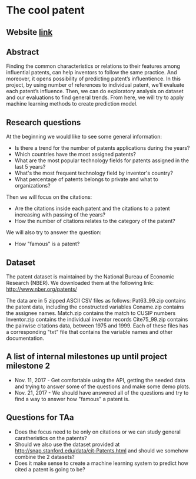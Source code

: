 # The cool patent

## Website [link](https://antonino-barbera.github.io/seanbi/)

## Abstract
Finding the common characteristics or relations to their features among influential patents, can help inventors to follow the same practice. And moreover, it opens possibility of predicting patent’s influentience. In this project, by using number of references to individual patent, we’ll evaluate each patent’s influence. Then, we can do exploratory analysis on dataset and our evaluations to find general trends. From here, we will try to apply machine learning methods to create prediction model. 

## Research questions
At the beginning we would like to see some general information:
* Is there a trend for the number of patents applications during the years? 
* Which countries have the most assigned patents? 
* What are the most popular technology fields for patents assigned in the last 5 years?
* What's the most frequent technology field by inventor's country? 
* What percentage of patents belongs to private and what to organizations?

Then we will focus on the citations:
* Are the citations inside each patent and the citations to a patent increasing with passing of the years?
* How the number of citations relates to the category of the patent?

We will also try to answer the question: 
* How "famous" is a patent?

## Dataset
The patent dataset is maintained by the National Bureau of Economic Research (NBER). We downloaded them at the following link: http://www.nber.org/patents/

The data are in 5 zipped ASCII CSV files as follows:
Pat63_99.zip contains the patent data, including the constructed variables
Coname.zip contains the assignee names.
Match.zip contains the match to CUSIP numbers
Inventor.zip contains the individual inventor records
Cite75_99.zip contains the pairwise citations data, between 1975 and 1999.
Each of these files has a corresponding "txt" file that contains the variable names and other documentation.


## A list of internal milestones up until project milestone 2
* Nov. 11, 2017 - Get comfortable using the API, getting the needed data and trying to answer some of the questions and make some demo plots.
* Nov. 21, 2017 - We should have answered all of the questions and try to find a way to answer how "famous" a patent is. 

## Questions for TAa
* Does the focus need to be only on citations or we can study general caratheristics on the patents?
* Should we also use the dataset provided at http://snap.stanford.edu/data/cit-Patents.html and should we somehow combine the 2 datasets?
* Does it make sense to create a machine learning system to predict how cited a patent is going to be?
